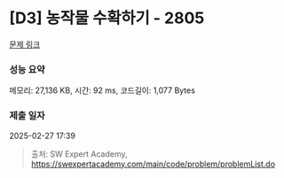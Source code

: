 # [D3] 농작물 수확하기 - 2805 

[문제 링크](https://swexpertacademy.com/main/code/problem/problemDetail.do?contestProbId=AV7GLXqKAWYDFAXB) 

### 성능 요약

메모리: 27,136 KB, 시간: 92 ms, 코드길이: 1,077 Bytes

### 제출 일자

2025-02-27 17:39



> 출처: SW Expert Academy, https://swexpertacademy.com/main/code/problem/problemList.do